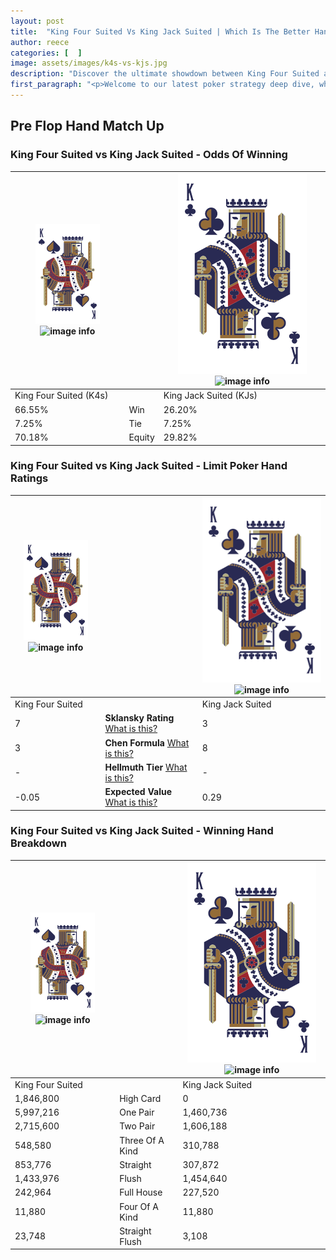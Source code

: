 ```yaml
---
layout: post
title:  "King Four Suited Vs King Jack Suited | Which Is The Better Hand In Poker? A Complete Guide"
author: reece
categories: [  ]
image: assets/images/k4s-vs-kjs.jpg
description: "Discover the ultimate showdown between King Four Suited and King Jack Suited in poker! Uncover the odds, strategies, and scenarios where one hand triumphs over the other. Get ready to up your poker game with this thrilling analysis."
first_paragraph: "<p>Welcome to our latest poker strategy deep dive, where we're pitting two distinct hands against each other in a high-stakes showdown: King Four Suited vs King Jack Suited.</p><p>In the dynamic world of poker, every decision counts, and knowing which hand holds the upper hand is key to your success at the table.</p><p>In this article, we'll dissect these two hands, explore the scenarios where one dominates the other, and equip you with the knowledge to make strategic choices that can tip the odds in your favor.</p><p>Get ready to unravel the intriguing dynamics of these poker hands and elevate your game to new heights.</p>"
---
```




[comment]: # (sp0)

## Pre Flop Hand Match Up

<div class="table hand-ratings" markdown="1"> 



### King Four Suited vs King Jack Suited - Odds Of Winning


    
| ![image info](assets/images/hand1/K.png) ![image info](assets/images/hand1/4s.png) |  | ![image info](assets/images/hand2/K.png) ![image info](assets/images/hand2/Js.png) |
| -------- | -------- | -------- |
| King Four Suited (K4s) |  | King Jack Suited (KJs) |
| 66.55% | Win | 26.20% |
| 7.25% | Tie | 7.25% |
| 70.18% | Equity | 29.82% |




[comment]: # (sp1)



### King Four Suited vs King Jack Suited - Limit Poker Hand Ratings


    
| ![image info](assets/images/hand1/K.png) ![image info](assets/images/hand1/4s.png) |  | ![image info](assets/images/hand2/K.png) ![image info](assets/images/hand2/Js.png) |
| -------- | -------- | -------- |
| King Four Suited |  | King Jack Suited |
| 7 | **Sklansky Rating** [What is this?](/sklansky-rating-explained) | 3 |
| 3 | **Chen Formula** [What is this?](/chen-formula-explained) | 8 |
| - | **Hellmuth Tier** [What is this?](/Hellmuth-tier-explained) | - |
| -0.05 | **Expected Value** [What is this?](/expected-value-explained) | 0.29 |




[comment]: # (sp2)



### King Four Suited vs King Jack Suited - Winning Hand Breakdown


    
| ![image info](assets/images/hand1/K.png) ![image info](assets/images/hand1/4s.png) |  | ![image info](assets/images/hand2/K.png) ![image info](assets/images/hand2/Js.png) |
| -------- | -------- | -------- |
| King Four Suited |  | King Jack Suited |
| 1,846,800 | High Card | 0 |
| 5,997,216 | One Pair | 1,460,736 |
| 2,715,600 | Two Pair | 1,606,188 |
| 548,580 | Three Of A Kind | 310,788 |
| 853,776 | Straight | 307,872 |
| 1,433,976 | Flush | 1,454,640 |
| 242,964 | Full House | 227,520 |
| 11,880 | Four Of A Kind | 11,880 |
| 23,748 | Straight Flush | 3,108 |




[comment]: # (sp3)



</div>

[comment]: # (sp4)



[comment]: # (sp5)

